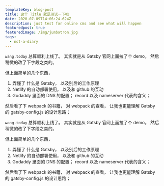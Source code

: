```yaml
---
templateKey: blog-post
title: 这个 Title 就是测试一下吧
date: 2020-07-09T14:06:24.624Z
description: just test for online cms and see what will happen
featuredpost: true
featuredimage: /img/jumbotron.jpg
tags:
  - not-a-diary
---
```

`wang.today` 总算顺利上线了。 其实就是从 Gatsby 官网上面拉了个 demo， 然后稍微的改了下字段之类的。

但上面简单的几个东西， 

1. 弄懂了 什么是 Gatsby， 以及别后的工作原理
2. Netlify 的自动部署使用， 以及和 github 的互动
3. Godaddy 里面的 DNS 的配置； record 以及 nameserver 代表的含义；

然后看了下 webpack 的书籍， 对 webpack 的查看， 让我也更能理解 Gatsby 的 gatsby-config.js 的设计思路；



`wang.today` 总算顺利上线了。 其实就是从 Gatsby 官网上面拉了个 demo， 然后稍微的改了下字段之类的。

但上面简单的几个东西， 

1. 弄懂了 什么是 Gatsby， 以及别后的工作原理
2. Netlify 的自动部署使用， 以及和 github 的互动
3. Godaddy 里面的 DNS 的配置； record 以及 nameserver 代表的含义；

然后看了下 webpack 的书籍， 对 webpack 的查看， 让我也更能理解 Gatsby 的 gatsby-config.js 的设计思路；